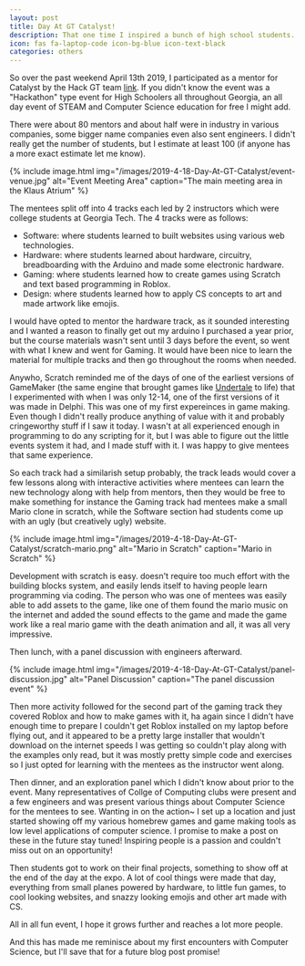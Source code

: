 ```yaml
---
layout: post
title: Day At GT Catalyst!
description: That one time I inspired a bunch of high school students.
icon: fas fa-laptop-code icon-bg-blue icon-text-black
categories: others
---
```

So over the past weekend April 13th 2019, I participated as a mentor for Catalyst by the Hack GT team [link](https://catalyst.hack.gt/#important-info).  If you didn't know the event was a "Hackathon" type event for High Schoolers all throughout Georgia, an all day event of STEAM and Computer Science education for free I might add.

There were about 80 mentors and about half were in industry in various companies, some bigger name companies even also sent engineers. I didn't really get the number of students, but I estimate at least 100 (if anyone has a more exact estimate let me know).

{% include image.html
            img="/images/2019-4-18-Day-At-GT-Catalyst/event-venue.jpg"
            alt="Event Meeting Area"
            caption="The main meeting area in the Klaus Atrium" %}

The mentees split off into 4 tracks each led by 2 instructors which were college students at Georgia Tech.  The 4 tracks were as follows:

- Software: where students learned to built websites using various web technologies.
- Hardware: where students learned about hardware, circuitry, breadboarding with the Arduino and made some electronic hardware.
- Gaming: where students learned how to create games using Scratch and text based programming in Roblox.
- Design: where students learned how to apply CS concepts to art and made artwork like emojis.

I would have opted to mentor the hardware track, as it sounded interesting and I wanted a reason to finally get out my arduino I purchased a year prior, but the course materials wasn't sent until 3 days before the event, so went with what I knew and went for Gaming.  It would have been nice to learn the material for multiple tracks and then go throughout the rooms when needed.

Anywho, Scratch reminded me of the days of one of the earliest versions of GameMaker (the same engine that brought games like [Undertale](https://undertale.com/) to life) that I experimented with when I was only 12-14, one of the first versions of it was made in Delphi. This was one of my first expereinces in game making.  Even though I didn't really produce anything of value with it and probably cringeworthy stuff if I saw it today. I wasn't at all experienced enough in programming to do any scripting for it, but I was able to figure out the little events system it had, and I made stuff with it. I was happy to give mentees that same experience.

So each track had a similarish setup probably, the track leads would cover a few lessons along with interactive activities where mentees can learn the new technology along with help from mentors, then they would be free to make something for instance the Gaming track had mentees make a small Mario clone in scratch, while the Software section had students come up with an ugly (but creatively ugly) website.

{% include image.html
            img="/images/2019-4-18-Day-At-GT-Catalyst/scratch-mario.png"
            alt="Mario in Scratch"
            caption="Mario in Scratch" %}

Development with scratch is easy. doesn't require too much effort with the building blocks system, and easily lends itself to having people learn programming via coding. The person who was one of mentees was easily able to add assets to the game, like one of them found the mario music on the internet and added the sound effects to the game and made the game work like a real mario game with the death animation and all, it was all very impressive.

Then lunch, with a panel discussion with engineers afterward.

{% include image.html
            img="/images/2019-4-18-Day-At-GT-Catalyst/panel-discussion.jpg"
            alt="Panel Discussion"
            caption="The panel discussion event" %}

Then more activity followed for the second part of the gaming track they covered Roblox and how to make games with it, ha again since I didn't have enough time to prepare I couldn't get Roblox installed on my laptop before flying out, and it appeared to be a pretty large installer that wouldn't download on the internet speeds I was getting so couldn't play along with the examples only read, but it was mostly pretty simple code and exercises so I just opted for learning with the mentees as the instructor went along.

Then dinner, and an exploration panel which I didn't know about prior to the event. Many representatives of Collge of Computing clubs were present and a few engineers and was present various things about Computer Science for the mentees to see. Wanting in on the action~ I set up a location and just started showing off my various homebrew games and game making tools as low level applications of computer science. I promise to make a post on these in the future stay tuned! Inspiring people is a passion and couldn't miss out on an opportunity!

Then students got to work on their final projects, something to show off at the end of the day at the expo.  A lot of cool things were made that day, everything from small planes powered by hardware, to little fun games, to cool looking websites, and snazzy looking emojis and other art made with CS.

All in all fun event, I hope it grows further and reaches a lot more people.

And this has made me reminisce about my first encounters with Computer Science, but I'll save that for a future blog post promise!
